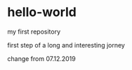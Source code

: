 # hello-world
my first repository

first step of a long and interesting jorney 

change from 07.12.2019
  
